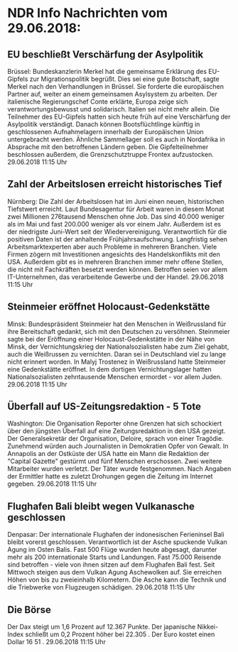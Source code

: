 # NDR Info Nachrichten vom 29.06.2018:


## EU beschließt Verschärfung der Asylpolitik
Brüssel: Bundeskanzlerin Merkel hat die gemeinsame Erklärung des EU-Gipfels zur Migrationspolitik begrüßt. Dies sei eine gute Botschaft, sagte Merkel nach den Verhandlungen in Brüssel. Sie forderte die europäischen Partner auf, weiter an einem gemeinsamen Asylsystem zu arbeiten. Der italienische Regierungschef Conte erklärte, Europa zeige sich verantwortungsbewusst und solidarisch. Italien sei nicht mehr allein. Die Teilnehmer des EU-Gipfels hatten sich heute früh auf eine Verschärfung der Asylpolitik verständigt. Danach können Bootsflüchtlinge künftig in geschlossenen Aufnahmelagern innerhalb der Europäischen Union untergebracht werden. Ähnliche Sammellager soll es auch in Nordafrika in Absprache mit den betroffenen Ländern geben. Die Gipfelteilnehmer beschlossen außerdem, die Grenzschutztruppe Frontex aufzustocken. 29.06.2018 11:15 Uhr 

## Zahl der Arbeitslosen erreicht historisches Tief
Nürnberg: Die Zahl der Arbeitslosen hat im Juni einen neuen, historischen Tiefstwert erreicht. Laut Bundesagentur für Arbeit waren in diesem Monat zwei Millionen 276tausend Menschen ohne Job. Das sind 40.000 weniger als im Mai und fast 200.000 weniger als vor einem Jahr. Außerdem ist es der niedrigste Juni-Wert seit der Wiedervereinigung. Verantwortlich für die positiven Daten ist der anhaltende Frühjahrsaufschwung. Langfristig sehen Arbeitsmarktexperten aber auch Probleme in mehreren Branchen. Viele Firmen zögern mit Investitionen angesichts des Handelskonflikts mit den USA. Außerdem gibt es in mehreren Branchen immer mehr offene Stellen, die nicht mit Fachkräften besetzt werden können. Betroffen seien vor allem IT-Unternehmen, das verarbeitende Gewerbe und der Handel. 29.06.2018 11:15 Uhr 

## Steinmeier eröffnet Holocaust-Gedenkstätte
Minsk:	Bundespräsident Steinmeier hat den Menschen in Weißrussland für ihre Bereitschaft gedankt, sich mit den Deutschen zu versöhnen. Steinmeier sagte bei der Eröffnung einer Holocaust-Gedenkstätte in der Nähe von Minsk, der Vernichtungskrieg der Nationalsozialisten habe zum Ziel gehabt, auch die Weißrussen zu vernichten. Daran sei in Deutschland viel zu lange nicht erinnert worden. In Malyj Trostenez in Weißrussland hatte Steinmeier eine Gedenkstätte eröffnet. In dem dortigen Vernichtungslager hatten Nationalsozialisten zehntausende Menschen ermordet - vor allem Juden. 29.06.2018 11:15 Uhr 

## Überfall auf US-Zeitungsredaktion - 5 Tote
Washington:	Die Organisation Reporter ohne Grenzen hat sich schockiert über den jüngsten Überfall auf eine Zeitungsredaktion in den USA gezeigt. Der Generalsekretär der Organisation, Deloire, sprach von einer Tragödie. Zunehmend würden auch Journalisten in Demokratien Opfer von Gewalt. In Annapolis an der Ostküste der USA hatte ein Mann die Redaktion der "Capital Gazette" gestürmt und fünf Menschen erschossen. Zwei weitere Mitarbeiter wurden verletzt. Der Täter wurde festgenommen. Nach Angaben der Ermittler hatte es zuletzt Drohungen gegen die Zeitung im Internet gegeben. 29.06.2018 11:15 Uhr 

## Flughafen Bali bleibt wegen Vulkanasche geschlossen
Denpasar:	Der internationale Flughafen der indonesischen Ferieninsel Bali bleibt vorerst geschlossen. Verantwortlich ist der Asche spuckende Vulkan Agung im Osten Balis. Fast 500 Flüge wurden heute abgesagt, darunter mehr als 200 internationale Starts und Landungen. Fast 75.000 Reisende sind betroffen - viele von ihnen sitzen auf dem Flughafen Bali fest. Seit Mittwoch steigen aus dem Vulkan Agung Aschewolken auf. Sie erreichen Höhen von bis zu zweieinhalb Kilometern. Die Asche kann die Technik und die Triebwerke von Flugzeugen schädigen. 29.06.2018 11:15 Uhr 

## Die Börse
Der Dax steigt um  1,6  Prozent auf  12.367  Punkte. Der japanische Nikkei-Index schließt um  0,2 Prozent höher bei  22.305 . Der Euro kostet einen Dollar  16 51 . 29.06.2018 11:15 Uhr 
